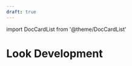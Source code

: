```yaml
---
draft: true
---
```


import DocCardList from '@theme/DocCardList'

# Look Development
<DocCardList />
